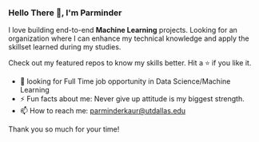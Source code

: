### Hello There 👋, I'm Parminder 


I love building end-to-end **Machine Learning** projects. Looking for an organization where I can enhance my technical knowledge and apply the skillset learned during my studies.

Check out my featured repos to know my skills better. Hit a ⭐ if you like it.

- 👯 looking for Full Time job opportunity in Data Science/Machine Learning
- ⚡ Fun facts about me: Never give up attitude is my biggest strength. 
- 📫 How to reach me: parminderkaur@utdallas.edu

Thank you so much for your time!
